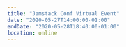 ```yaml
---
title: "Jamstack Conf Virtual Event"
date: "2020-05-27T14:00:00-01:00"
endDate: "2020-05-28T18:40:00-01:00"
location: online
---
```

